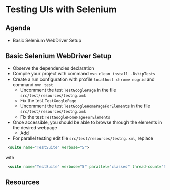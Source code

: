 # Testing UIs with Selenium

## Agenda 

* Basic Selenium WebDriver Setup   

## Basic Selenium WebDriver Setup 

* Observe the dependencies declaration 
* Compile your project with command `mvn clean install -DskipTests`
* Create a run configuration with profile  `localhost chrome nogrid` and command `mvn test`
    * Uncomment the test `TestGooglePage` in the file  `src/test/resources/testng.xml`
    * Fix the test `TestGooglePage`
    * Uncomment the test `TestGoogleHomePageForElements` in the file  `src/test/resources/testng.xml`
    * Fix the test `TestGoogleHomePageForElements`
* Once accessible, you should be able to browse through the elements in the desired webpage 
   * Add 
* For parallel testing edit file `src/test/resources/testng.xml`, replace 
```xml
 <suite name="TestSuite" verbose="5">
```
with
```xml
 <suite name="TestSuite" verbose="5" parallel="classes" thread-count="5">
```

## Resources